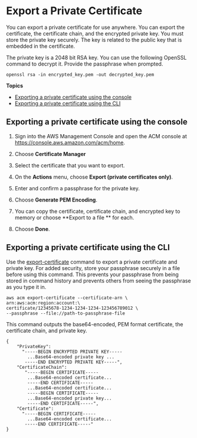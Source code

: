 # Export a Private Certificate<a name="gs-acm-export-private"></a>

You can export a private certificate for use anywhere\. You can export the certificate, the certificate chain, and the encrypted private key\. You must store the private key securely\. The key is related to the public key that is embedded in the certificate\. 

The private key is a 2048 bit RSA key\. You can use the following OpenSSL command to decrypt it\. Provide the passphrase when prompted\. 

```
openssl rsa -in encrypted_key.pem -out decrypted_key.pem
```

**Topics**
+ [Exporting a private certificate using the console](#export-console)
+ [Exporting a private certificate using the CLI](#export-cli)

## Exporting a private certificate using the console<a name="export-console"></a>

1. Sign into the AWS Management Console and open the ACM console at [https://console\.aws\.amazon\.com/acm/home](https://console.aws.amazon.com/acm/home)\.

1. Choose **Certificate Manager**

1. Select the certificate that you want to export\.

1. On the **Actions** menu, choose **Export \(private certificates only\)**\.

1. Enter and confirm a passphrase for the private key\.

1. Choose **Generate PEM Encoding**\.

1. You can copy the certificate, certificate chain, and encrypted key to memory or choose **Export to a file ** for each\.

1. Choose **Done**\.

## Exporting a private certificate using the CLI<a name="export-cli"></a>

Use the [export\-certificate](http://docs.aws.amazon.com/cli/latest/reference/acm/export-certificate.html) command to export a private certificate and private key\. For added security, store your passphrase securely in a file before using this command\. This prevents your passphrase from being stored in command history and prevents others from seeing the passphrase as you type it in\. 

```
aws acm export-certificate --certificate-arn \
arn:aws:acm:region:account:\
certificate/12345678-1234-1234-1234-123456789012 \
--passphrase --file://path-to-passphrase-file
```

This command outputs the base64\-encoded, PEM format certificate, the certificate chain, and private key\. 

```
{
    "PrivateKey": 
      "-----BEGIN ENCRYPTED PRIVATE KEY----- 
        ...Base64-encoded private key ...
       -----END ENCRYPTED PRIVATE KEY-----",
    "CertificateChain": 
       "-----BEGIN CERTIFICATE-----   
        ...Base64-encoded certificate...
        -----END CERTIFICATE-----
        ...Base64-encoded certificate...
        -----BEGIN CERTIFICATE-----
        ...Base64-encoded private key...
        -----END CERTIFICATE-----",
    "Certificate": 
      "-----BEGIN CERTIFICATE----- 
        ...Base64-encoded certificate...
       -----END CERTIFICATE-----"
}
```